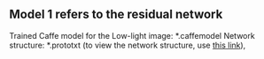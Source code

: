 ## Model 1 refers to the residual network

Trained Caffe model for the Low-light image: *.caffemodel
Network structure: *.prototxt (to view the network structure, use [this link](http://ethereon.github.io/netscope/#/editor)),
